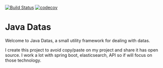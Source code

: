 [![Build Status](https://travis-ci.com/snasello/java-datas.png)](https://travis-ci.com/snasello/java-datas)
[![codecov](https://codecov.io/gh/snasello/java-datas/branch/master/graph/badge.svg)](https://codecov.io/gh/snasello/java-datas)

# Java Datas

Welcome to Java Datas, a small utility framework for dealing with datas.

I create this project to avoid copy/paste on my project and share it has open source. I work a lot with spring boot, elasticsearch, API so if will focus on those technology.

